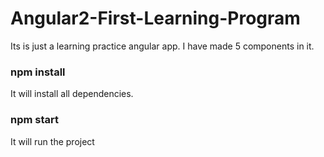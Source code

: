 # Angular2-First-Learning-Program
Its is just a learning practice angular app. I have made 5 components in it.

### npm install
It will install all dependencies.
### npm start
It will run the project
